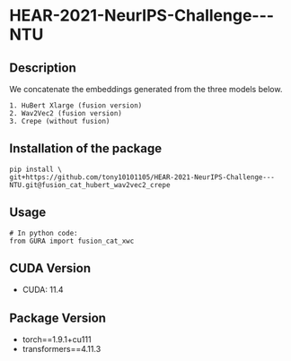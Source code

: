 # HEAR-2021-NeurIPS-Challenge---NTU

## Description

We concatenate the embeddings generated from the three models below.
```
1. HuBert Xlarge (fusion version)
2. Wav2Vec2 (fusion version)
3. Crepe (without fusion)
```

## Installation of the package

```shell
pip install \
git+https://github.com/tony10101105/HEAR-2021-NeurIPS-Challenge---NTU.git@fusion_cat_hubert_wav2vec2_crepe
```

## Usage

```python3
# In python code:
from GURA import fusion_cat_xwc
```
## CUDA Version

* CUDA: 11.4

## Package Version
* torch==1.9.1+cu111
* transformers==4.11.3
